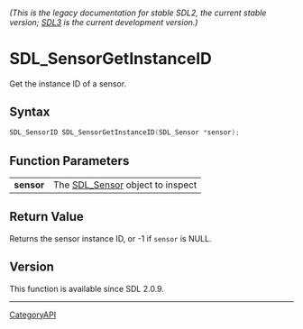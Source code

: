 ###### (This is the legacy documentation for stable SDL2, the current stable version; [SDL3](https://wiki.libsdl.org/SDL3/) is the current development version.)
# SDL_SensorGetInstanceID

Get the instance ID of a sensor.

## Syntax

```c
SDL_SensorID SDL_SensorGetInstanceID(SDL_Sensor *sensor);

```

## Function Parameters

|                |                                                |
| -------------- | ---------------------------------------------- |
| **sensor**     | The [SDL_Sensor](SDL_Sensor.md) object to inspect |

## Return Value

Returns the sensor instance ID, or -1 if `sensor` is NULL.

## Version

This function is available since SDL 2.0.9.

----
[CategoryAPI](CategoryAPI.md)
